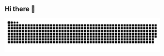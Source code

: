## Hi there 👋
<div align="left">
  <div style="display: flex;">
    <img src="https://img.shields.io/badge/-Flutter-1abc9c?style=for-the-badge&logo=Flutter&logoColor=c0392b" alt=""/>
    <img src="https://img.shields.io/badge/-Codeigniter-2ecc71?style=for-the-badge&logo=Codeigniter&logoColor=8e44ad" alt=""/>
    <img src="https://img.shields.io/badge/-Dart-3498db?style=for-the-badge&logo=Dart&logoColor=2980b9" alt=""/>
    <img src="https://img.shields.io/badge/-Java-9b59b6?style=for-the-badge&logo=Java&logoColor=2980b9" alt=""/>
    <img src="https://img.shields.io/badge/-Php-34495e?style=for-the-badge&logo=Php&logoColor=2980b9" alt=""/>
    <img src="https://img.shields.io/badge/-Mysql-16a085?style=for-the-badge&logo=Mysql&logoColor=fff" alt=""/>
    <img src="https://img.shields.io/badge/-postgresql-2980b9?style=for-the-badge&logo=postgresql&logoColor=fff" alt=""/>
    <img src="https://img.shields.io/badge/-nginx-8e44ad?style=for-the-badge&logo=nginx&logoColor=2980b9" alt=""/>
    <img src="https://img.shields.io/badge/-docker-2c3e50?style=for-the-badge&logo=docker&logoColor=2980b9" alt=""/>
    <img src="https://img.shields.io/badge/-graphql-27ae60?style=for-the-badge&logo=graphql&logoColor=2980b9" alt=""/>
    <img src="https://img.shields.io/badge/-android-f1c40f?style=for-the-badge&logo=android&logoColor=2980b9" alt=""/>
    <img src="https://img.shields.io/badge/-ios-7f8c8d?style=for-the-badge&logo=ios&logoColor=fff" alt=""/>
    <img src="https://img.shields.io/badge/-linux-c0392b?style=for-the-badge&logo=linux&logoColor=fff" alt=""/>
  </div>
</div>

<picture>
  <source media="(prefers-color-scheme: dark)" srcset="https://raw.githubusercontent.com/platane/platane/output/github-contribution-grid-snake-dark.svg">
  <source media="(prefers-color-scheme: light)" srcset="https://raw.githubusercontent.com/platane/platane/output/github-contribution-grid-snake.svg">
  <img alt="github contribution grid snake animation" src="https://raw.githubusercontent.com/platane/platane/output/github-contribution-grid-snake.svg">
</picture>

<!--
**ultra-rony/ultra-rony** is a ✨ _special_ ✨ repository because its `README.md` (this file) appears on your GitHub profile.

Here are some ideas to get you started:

- 🔭 I’m currently working on ...
- 🌱 I’m currently learning ...
- 👯 I’m looking to collaborate on ...
- 🤔 I’m looking for help with ...
- 💬 Ask me about ...
- 📫 How to reach me: ...
- 😄 Pronouns: ...
- ⚡ Fun fact: ...
-->
